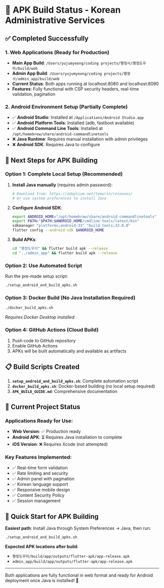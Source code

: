 # 📱 APK Build Status - Korean Administrative Services

## ✅ Completed Successfully

### 1. Web Applications (Ready for Production)
- **Main App Build**: `/Users/yujumyeong/coding projects/행정사/행정도우미/build/web`
- **Admin App Build**: `/Users/yujumyeong/coding projects/행정사/admin_app/build/web`
- **Current Status**: Both apps running at localhost:8080 and localhost:8090
- **Features**: Fully functional with CSP security headers, real-time validation, pagination

### 2. Android Environment Setup (Partially Complete)
- ✅ **Android Studio**: Installed at `/Applications/Android Studio.app`
- ✅ **Android Platform Tools**: Installed (adb, fastboot available)
- ✅ **Android Command Line Tools**: Installed at `/opt/homebrew/share/android-commandlinetools`
- ❌ **Java Runtime**: Requires manual installation with admin privileges
- ❌ **Android SDK**: Requires Java to configure

## 🔄 Next Steps for APK Building

### Option 1: Complete Local Setup (Recommended)
1. **Install Java manually** (requires admin password):
   ```bash
   # Download from: https://adoptium.net/temurin/releases/
   # Or use system preferences to install Java
   ```

2. **Configure Android SDK**:
   ```bash
   export ANDROID_HOME="/opt/homebrew/share/android-commandlinetools"
   export PATH="$PATH:$ANDROID_HOME/cmdline-tools/latest/bin"
   sdkmanager "platforms;android-33" "build-tools;33.0.0"
   flutter config --android-sdk $ANDROID_HOME
   ```

3. **Build APKs**:
   ```bash
   cd "행정도우미" && flutter build apk --release
   cd "../admin_app" && flutter build apk --release
   ```

### Option 2: Use Automated Script
Run the pre-made setup script:
```bash
./setup_android_and_build_apks.sh
```

### Option 3: Docker Build (No Java Installation Required)
```bash
./docker_build_apks.sh
```
*Requires Docker Desktop installed*

### Option 4: GitHub Actions (Cloud Build)
1. Push code to GitHub repository
2. Enable GitHub Actions
3. APKs will be built automatically and available as artifacts

## 📋 Build Scripts Created

1. **`setup_android_and_build_apks.sh`**: Complete automation script
2. **`docker_build_apks.sh`**: Docker-based building (no local setup required)
3. **`APK_BUILD_GUIDE.md`**: Comprehensive documentation

## 🎯 Current Project Status

### Applications Ready for Use:
- **Web Version**: ✅ Production ready
- **Android APK**: ⏳ Requires Java installation to complete
- **iOS Version**: ❌ Requires Xcode (not attempted)

### Key Features Implemented:
- ✅ Real-time form validation
- ✅ Rate limiting and security
- ✅ Admin panel with pagination
- ✅ Korean language support
- ✅ Responsive mobile design
- ✅ Content Security Policy
- ✅ Session management

## 🚀 Quick Start for APK Building

**Easiest path**: Install Java through System Preferences → Java, then run:
```bash
./setup_android_and_build_apks.sh
```

**Expected APK locations after build**:
- `행정도우미/build/app/outputs/flutter-apk/app-release.apk`
- `admin_app/build/app/outputs/flutter-apk/app-release.apk`

---

Both applications are fully functional in web format and ready for Android deployment once Java is installed! 🎉